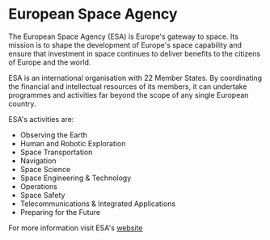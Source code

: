 European Space Agency
==============

The European Space Agency (ESA) is Europe's gateway to space. Its mission is to shape the development of Europe's space capability and ensure that investment in space continues to deliver benefits to the citizens of Europe and the world.

ESA is an international organisation with 22 Member States. By coordinating the financial and intellectual resources of its members, it can undertake programmes and activities far beyond the scope of any single European country. 


ESA's activities are:

* Observing the Earth
* Human and Robotic Exploration
* Space Transportation
* Navigation
* Space Science
* Space Engineering & Technology
* Operations
* Space Safety
* Telecommunications & Integrated Applications
* Preparing for the Future


For more information visit ESA's [website](http://www.esa.int/ESA)


